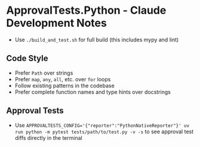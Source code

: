 # ApprovalTests.Python - Claude Development Notes

- Use `./build_and_test.sh` for full build (this includes mypy and lint)

## Code Style

- Prefer `Path` over strings
- Prefer `map`, `any`, `all`, etc. over `for` loops
- Follow existing patterns in the codebase
- Prefer complete function names and type hints over docstrings

## Approval Tests

- Use `APPROVALTESTS_CONFIG='{"reporter":"PythonNativeReporter"}' uv run python -m pytest tests/path/to/test.py -v -s` to see approval test diffs directly in the terminal
